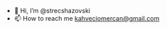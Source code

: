 - 👋 Hi, I’m @strecshazovski
- 📫 How to reach me kahveciomercan@gmail.com

<!---
strecshazovski/strecshazovski is a ✨ special ✨ repository because its `README.md` (this file) appears on your GitHub profile.
You can click the Preview link to take a look at your changes.
--->
